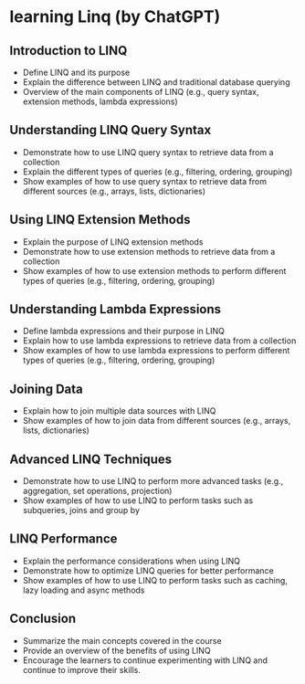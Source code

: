 # learning Linq (by ChatGPT)

## Introduction to LINQ

- Define LINQ and its purpose
- Explain the difference between LINQ and traditional database querying
- Overview of the main components of LINQ (e.g., query syntax, extension methods, lambda expressions)

## Understanding LINQ Query Syntax

- Demonstrate how to use LINQ query syntax to retrieve data from a collection
- Explain the different types of queries (e.g., filtering, ordering, grouping)
- Show examples of how to use query syntax to retrieve data from different sources (e.g., arrays, lists, dictionaries)

## Using LINQ Extension Methods

- Explain the purpose of LINQ extension methods
- Demonstrate how to use extension methods to retrieve data from a collection
- Show examples of how to use extension methods to perform different types of queries (e.g., filtering, ordering, grouping)

## Understanding Lambda Expressions

- Define lambda expressions and their purpose in LINQ
- Explain how to use lambda expressions to retrieve data from a collection
- Show examples of how to use lambda expressions to perform different types of queries (e.g., filtering, ordering, grouping)

## Joining Data

- Explain how to join multiple data sources with LINQ
- Show examples of how to join data from different sources (e.g., arrays, lists, dictionaries)

## Advanced LINQ Techniques

- Demonstrate how to use LINQ to perform more advanced tasks (e.g., aggregation, set operations, projection)
- Show examples of how to use LINQ to perform tasks such as subqueries, joins and group by

## LINQ Performance

- Explain the performance considerations when using LINQ
- Demonstrate how to optimize LINQ queries for better performance
- Show examples of how to use LINQ to perform tasks such as caching, lazy loading and async methods

## Conclusion

- Summarize the main concepts covered in the course
- Provide an overview of the benefits of using LINQ
- Encourage the learners to continue experimenting with LINQ and continue to improve their skills.
